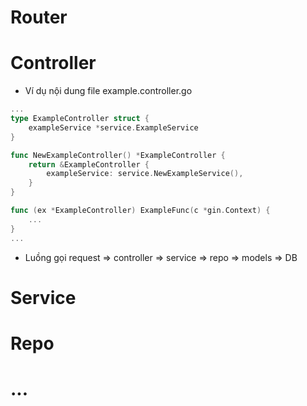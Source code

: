 # Router

# Controller

+ Ví dụ nội dung file example.controller.go
```go
...
type ExampleController struct {
    exampleService *service.ExampleService
}

func NewExampleController() *ExampleController {
    return &ExampleController {
        exampleService: service.NewExampleService(),
    }
}

func (ex *ExampleController) ExampleFunc(c *gin.Context) {
    ...
}
...
```

+ Luồng gọi request => controller => service => repo => models => DB

# Service

# Repo

# ...